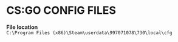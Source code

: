 CS:GO CONFIG FILES
=====================
**File location** 
<br>
`C:\Program Files (x86)\Steam\userdata\997071078\730\local\cfg`
